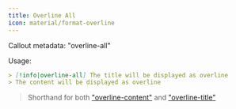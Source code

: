 ```yaml
---
title: Overline All
icon: material/format-overline
---
```


Callout metadata: "overline-all"

Usage:

```md
> [!info|overline-all] The title will be displayed as overline
> The content will be displayed as overline
```

> Shorthand for both ["overline-content"](../content-styling/page-11.md)
> and ["overline-title"](../title-styling/page-21.md)

